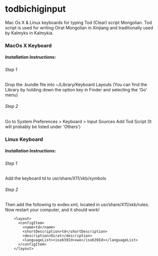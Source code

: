 # todbichiginput
Mac Os X & Linux keyboards for typing Tod (Clear) script Mongolian. Tod script is used for writing Oirat Mongolian in Xinjiang and traditionally used by Kalmyks in Kalmykia.
### MacOs X Keyboard
##### Installation Instructions:
###### Step 1
 Drop the .bundle file into ~/Library/Keyboard Layouts
 (You can find the Library by holding down the option key in Finder and selecting the 'Go' menu)
###### Step 2
  Go to System Preferences > Keyboard > Input Sources
  Add Tod Script (It will probably be listed under 'Others')
### Linux Keyboard
##### Installation Instructions:
###### Step 1
Add the keyboard td to usr/share/X11/xkb/symbols
###### Step 2
Then add the following to evdev.xml, located in usr/share/X11/xkb/rules. Now restart your computer, and it should work!

```
    <layout>
      <configItem>
        <name>td</name>
        <shortDescription>td</shortDescription>
        <description>Oirat</description>
        <languageList><iso639Id>xwo</iso639Id></languageList>
      </configItem>
    </layout>
```

